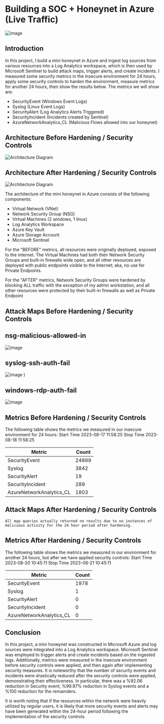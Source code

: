 # Building a SOC + Honeynet in Azure (Live Traffic)
![image](https://github.com/Adonis-TG1/Cloud-SOC/assets/142800366/a4604463-d3b0-4e6f-8bf1-91aa421ab93e)


## Introduction

In this project, I build a mini honeynet in Azure and ingest log sources from various resources into a Log Analytics workspace, which is then used by Microsoft Sentinel to build attack maps, trigger alerts, and create incidents. I measured some security metrics in the insecure environment for 24 hours, apply some security controls to harden the environment, measure metrics for another 24 hours, then show the results below. The metrics we will show are:

- SecurityEvent (Windows Event Logs)
- Syslog (Linux Event Logs)
- SecurityAlert (Log Analytics Alerts Triggered)
- SecurityIncident (Incidents created by Sentinel)
- AzureNetworkAnalytics_CL (Malicious Flows allowed into our honeynet)

## Architecture Before Hardening / Security Controls
![Architecture Diagram](https://i.imgur.com/aBDwnKb.jpg)

## Architecture After Hardening / Security Controls
![Architecture Diagram](https://i.imgur.com/YQNa9Pp.jpg)

The architecture of the mini honeynet in Azure consists of the following components:

- Virtual Network (VNet)
- Network Security Group (NSG)
- Virtual Machines (2 windows, 1 linux)
- Log Analytics Workspace
- Azure Key Vault
- Azure Storage Account
- Microsoft Sentinel

For the "BEFORE" metrics, all resources were originally deployed, exposed to the internet. The Virtual Machines had both their Network Security Groups and built-in firewalls wide open, and all other resources are deployed with public endpoints visible to the Internet; aka, no use for Private Endpoints.

For the "AFTER" metrics, Network Security Groups were hardened by blocking ALL traffic with the exception of my admin workstation, and all other resources were protected by their built-in firewalls as well as Private Endpoint

## Attack Maps Before Hardening / Security Controls

## nsg-malicious-allowed-in 
![image](https://github.com/Adonis-TG1/Cloud-SOC/assets/142800366/429e0636-8c06-4d1f-bf3d-652f15d155f7)
<br>
## syslog-ssh-auth-fail 
![image](https://github.com/Adonis-TG1/Cloud-SOC/assets/142800366/95965347-8e90-47d6-829d-a7d8a79722b4)
)<br>
## windows-rdp-auth-fail 
![image](https://github.com/Adonis-TG1/Cloud-SOC/assets/142800366/efd950aa-2a0e-439b-9dd0-49fc84df2e96)
<br>



## Metrics Before Hardening / Security Controls

The following table shows the metrics we measured in our insecure environment for 24 hours:
Start Time 2023-08-17 11:58:25
Stop Time 2023-08-18 11:58:25

| Metric                   | Count
| ------------------------ | -----
| SecurityEvent            | 24899
| Syslog                   | 3842
| SecurityAlert            | 19
| SecurityIncident         | 289
| AzureNetworkAnalytics_CL | 1803

## Attack Maps After Hardening / Security Controls

```All map queries actually returned no results due to no instances of malicious activity for the 24 hour period after hardening.```

## Metrics After Hardening / Security Controls

The following table shows the metrics we measured in our environment for another 24 hours, but after we have applied security controls:
Start Time 2023-08-20 10:45:11
Stop Time	2023-08-21 10:45:11

| Metric                   | Count
| ------------------------ | -----
| SecurityEvent            | 1978
| Syslog                   | 1
| SecurityAlert            | 0
| SecurityIncident         | 0
| AzureNetworkAnalytics_CL | 0

## Conclusion

In this project, a mini honeynet was constructed in Microsoft Azure and log sources were integrated into a Log Analytics workspace. Microsoft Sentinel was employed to trigger alerts and create incidents based on the ingested logs. Additionally, metrics were measured in the insecure environment before security controls were applied, and then again after implementing security measures. It is noteworthy that the number of security events and incidents were drastically reduced after the security controls were applied, demonstrating their effectiveness. In particular, there was a %92.06 reduction in Security event, %99.97% reduction in Syslog events and a %100 reduction for the remainders. 

It is worth noting that if the resources within the network were heavily utilized by regular users, it is likely that more security events and alerts may have been generated within the 24-hour period following the implementation of the security controls.
